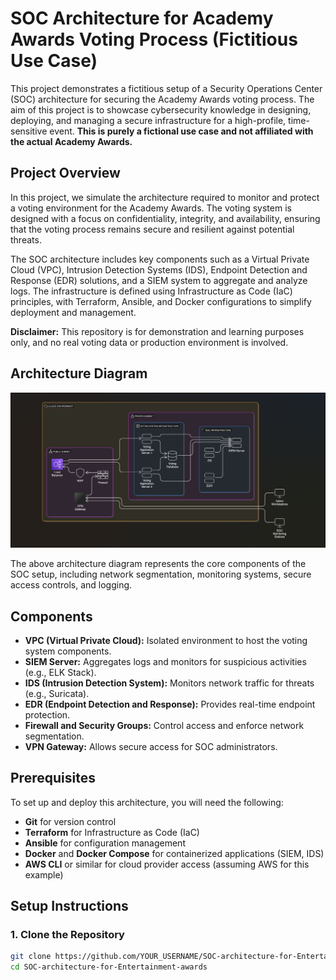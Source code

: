 # SOC Architecture for Academy Awards Voting Process (Fictitious Use Case)

This project demonstrates a fictitious setup of a Security Operations Center (SOC) architecture for securing the Academy Awards voting process. The aim of this project is to showcase cybersecurity knowledge in designing, deploying, and managing a secure infrastructure for a high-profile, time-sensitive event. **This is purely a fictional use case and not affiliated with the actual Academy Awards.**

## Project Overview

In this project, we simulate the architecture required to monitor and protect a voting environment for the Academy Awards. The voting system is designed with a focus on confidentiality, integrity, and availability, ensuring that the voting process remains secure and resilient against potential threats. 

The SOC architecture includes key components such as a Virtual Private Cloud (VPC), Intrusion Detection Systems (IDS), Endpoint Detection and Response (EDR) solutions, and a SIEM system to aggregate and analyze logs. The infrastructure is defined using Infrastructure as Code (IaC) principles, with Terraform, Ansible, and Docker configurations to simplify deployment and management.

**Disclaimer:** This repository is for demonstration and learning purposes only, and no real voting data or production environment is involved.

## Architecture Diagram

![SOC Architecture](SOC-architecture-for-entertainment-awards.png)

The above architecture diagram represents the core components of the SOC setup, including network segmentation, monitoring systems, secure access controls, and logging.

## Components

- **VPC (Virtual Private Cloud):** Isolated environment to host the voting system components.
- **SIEM Server:** Aggregates logs and monitors for suspicious activities (e.g., ELK Stack).
- **IDS (Intrusion Detection System):** Monitors network traffic for threats (e.g., Suricata).
- **EDR (Endpoint Detection and Response):** Provides real-time endpoint protection.
- **Firewall and Security Groups:** Control access and enforce network segmentation.
- **VPN Gateway:** Allows secure access for SOC administrators.

## Prerequisites

To set up and deploy this architecture, you will need the following:
- **Git** for version control
- **Terraform** for Infrastructure as Code (IaC)
- **Ansible** for configuration management
- **Docker** and **Docker Compose** for containerized applications (SIEM, IDS)
- **AWS CLI** or similar for cloud provider access (assuming AWS for this example)

## Setup Instructions

### 1. Clone the Repository
```bash
git clone https://github.com/YOUR_USERNAME/SOC-architecture-for-Entertainment-awards.git
cd SOC-architecture-for-Entertainment-awards

